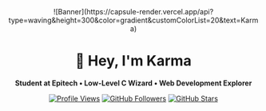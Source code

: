 <div align="center">
![Banner](https://capsule-render.vercel.app/api?type=waving&height=300&color=gradient&customColorList=20&text=Karma)
  
# 👋 Hey, I'm **Karma**
**Student at Epitech • Low-Level C Wizard • Web Development Explorer**

[![Profile Views](https://komarev.com/ghpvc/?username=ItsKarmaOff&color=blueviolet&style=flat-square)](https://github.com/ItsKarmaOff)
[![GitHub Followers](https://img.shields.io/github/followers/ItsKarmaOff?label=Followers&style=flat-square&color=orange)](https://github.com/ItsKarmaOff?tab=followers)
[![GitHub Stars](https://img.shields.io/github/stars/ItsKarmaOff?label=Stars&style=flat-square&color=yellow)](https://github.com/ItsKarmaOff?tab=repositories)
</div>
